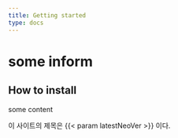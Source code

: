 ```yaml
---
title: Getting started
type: docs
---
```


# some inform

## How to install

some content

이 사이트의 제목은 {{< param latestNeoVer >}} 이다.
